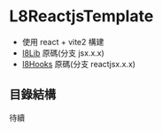 # L8ReactjsTemplate

* 使用 react + vite2 構建
* [l8Lib](https://github.com/frank575/my-front-lib.git) 原碼(分支 jsx.x.x)
* [l8Hooks](https://github.com/frank575/my-front-hooks.git) 原碼(分支 reactjsx.x.x)

## 目錄結構

待續
